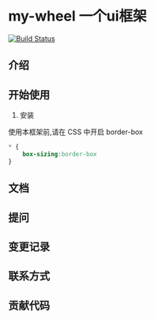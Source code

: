 #  my-wheel 一个ui框架

[![Build Status](https://travis-ci.org/o0Chivas0o/my-wheel.svg?branch=master)](https://travis-ci.org/o0Chivas0o/my-wheel)

## 介绍

## 开始使用

1. 安装

使用本框架前,请在 CSS 中开启 border-box

```css
* {
    box-sizing:border-box
}
``` 

## 文档

## 提问

## 变更记录

## 联系方式

## 贡献代码

